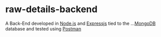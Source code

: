# raw-details-backend

A Back-End developed in [Node.js](https://nodejs.org/en/) and [Expressjs](https://expressjs.com/) tied to the …[MongoDB](https://www.mongodb.com/) database and tested using [Postman](https://www.postman.com/)

